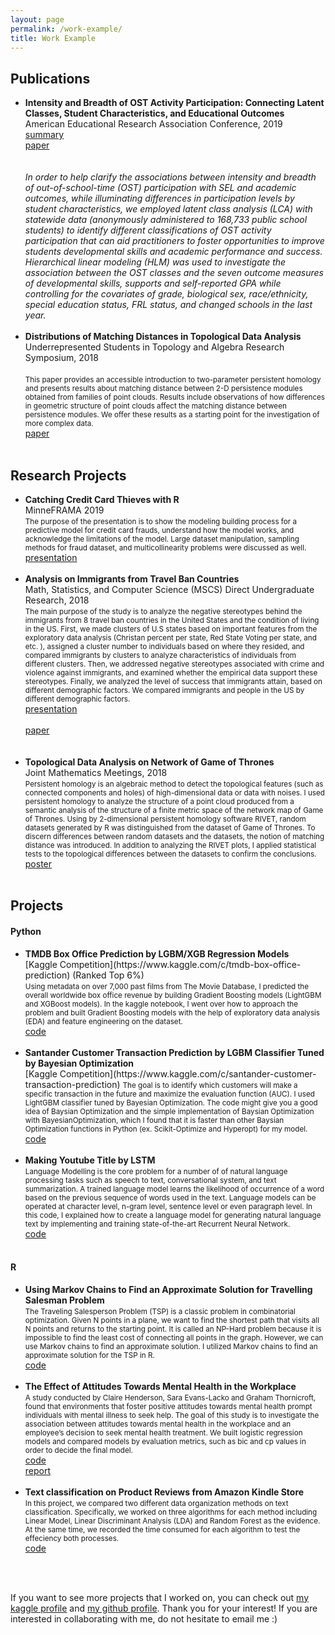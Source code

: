 ```yaml
---
layout: page
permalink: /work-example/
title: Work Example
---
```



<h2>Publications</h2>

<ul>
	<li>
		<b>Intensity and Breadth of OST Activity Participation: Connecting Latent Classes, Student Characteristics, and Educational Outcomes</b><br>
		American Educational Research Association Conference, 2019<br>
		<a href="https://drive.google.com/file/d/1KHZiLYr9RUIb8mLNMSTKBuakwk-LRYbK/view?usp=sharing"><div class="color-button">summary</div></a> <a href="https://drive.google.com/file/d/1jdzRhoTuqoWtFGOhjxIaHd1wMf0ZT-Bg/view"><div class="color-button">paper</div></a><br><br>
		<i>In order to help clarify the associations between intensity and breadth of out-of-school-time (OST) participation with SEL and academic outcomes, while illuminating differences in participation levels by student characteristics, we employed latent class analysis (LCA) with statewide data (anonymously administered to 168,733 public school students) to identify different classifications of OST activity participation that can aid practitioners to foster opportunities to improve students developmental skills and academic performance and success. Hierarchical linear modeling (HLM) was used to investigate the association between the OST classes and the seven outcome measures of developmental skills, supports and self-reported GPA while controlling for the covariates of grade, biological sex, race/ethnicity, special education status, FRL status, and changed schools in the last year. </i>
	</li><br>
	<li>
		<b>Distributions of Matching Distances in Topological Data Analysis</b><br>
	Underrepresented Students in Topology and Algebra Research Symposium, 2018<br><br>
		<small>This paper provides an accessible introduction to two-parameter persistent homology and presents results about matching distance between 2-D persistence modules obtained from families of point clouds. Results include observations of how differences in geometric structure of point clouds affect the matching distance between persistence modules. We offer these results as a starting point for the investigation of more complex data.</small><br>
	<a href="https://arxiv.org/abs/1812.11258"><div class="color-button">paper</div></a>
</li><br>
	
</ul>		


<h2>Research Projects</h2>

<ul>
	<li>
		<b>Catching Credit Card Thieves with R</b><br>
		 MinneFRAMA 2019<br>
		<small>The purpose of the presentation is to show the modeling building process for a predictive model for credit card frauds, understand how the model works, and acknowledge the limitations of the model. Large dataset manipulation, sampling methods for fraud dataset, and multicollinearity problems were discussed as well.</small><br>
		<a href="https://drive.google.com/file/d/1Jq3lt-XPHSYIKws6FHW42nJW8f4EQNu4/view?usp=sharing"><div class="color-button">presentation</div></a>
</li><br>
	<li>
		<b>Analysis on Immigrants from Travel Ban Countries</b><br>
		Math, Statistics, and Computer Science (MSCS) Direct Undergraduate Research, 2018<br>
		<small>The main purpose of the study is to analyze the negative stereotypes behind the immigrants from 8 travel ban countries in the United States and the condition of living in the US. First, we made clusters of U.S states based on important features from the exploratory data analysis (Christan percent per state, Red State Voting per state, and etc. ), assigned a cluster number to individuals based on where they resided, and compared immigrants by clusters to analyze characteristics of individuals from different clusters. Then, we addressed negative stereotypes associated with crime and violence against immigrants, and examined whether the empirical data support these stereotypes. Finally, we analyzed the level of success that immigrants attain, based on different demographic factors. We compared immigrants and people in the US by different demographic factors.</small><br>
		<a href="https://docs.google.com/presentation/d/1ZntSUh4f5K-AHEX_e7vFSkVma3VJttOjVLMDRbAXq5M/edit?usp=sharing"><div class="color-button">presentation</div></a><br>
		<a href="https://drive.google.com/file/d/1hiBqw5hFSHBWaoGMc4juT7UXm_W9DGx0/view?usp=sharingharing"><div class="color-button">paper</div></a><br>	
	</li><br>
	<li>
		<b>Topological Data Analysis on Network of Game of Thrones</b><br>
		Joint Mathematics Meetings, 2018<br>
		<small>Persistent homology is an algebraic method to detect the topological features (such as connected components and holes) of high-dimensional data or data with noises. I used persistent homology to analyze the structure of a point cloud produced from a semantic analysis of the structure of a finite metric space of the network map of Game of Thrones. Using by 2-dimensional persistent homology software RIVET, random datasets generated by R was distinguished from the dataset of Game of Thrones. To discern differences between random datasets and the datasets, the notion of matching distance was introduced. In addition to analyzing the RIVET plots, I applied statistical tests to the topological differences between the datasets to confirm the conclusions.</small><br>
		<a href="https://drive.google.com/file/d/1clj6gTlAm1Z17tWYzJO1BrhitJW5vLmS/view?usp=sharing"><div class="color-button">poster</div></a>
	</li><br>
</ul>


<h2>Projects</h2>

<h4>Python</h4>
<ul>
	<li>
		<b>TMDB Box Office Prediction by LGBM/XGB Regression Models</b><br>
		[Kaggle Competition](https://www.kaggle.com/c/tmdb-box-office-prediction) (Ranked Top 6%) <br>
		<small>Using metadata on over 7,000 past films from The Movie Database, I predicted the overall worldwide box office revenue by building Gradient Boosting models (LightGBM and XGBoost models). In the kaggle notebook, I went over how to approach the problem and built Gradient Boosting models with the help of exploratory data analysis (EDA) and feature engineering on the dataset. </small><br><a href="https://www.kaggle.com/somang1418/eda-lgb-xgb-modelings-with-a-cute-panda-meme"><div class="color-button">code</div></a>
	</li><br>
	<li>
		<b>Santander Customer Transaction Prediction by LGBM Classifier Tuned by Bayesian Optimization</b><br>
		[Kaggle Competition](https://www.kaggle.com/c/santander-customer-transaction-prediction)
		<small>The goal is to identify which customers will make a specific transaction in the future and maximize the evaluation function (AUC). I used LightGBM classifier tuned by Bayesian Optimization. The code might give you a good idea of Baysian Optimization and the simple implementation of Baysian Optimization with BayesianOptimization, which I found that it is faster than other Baysian Optimization functions in Python (ex. Scikit-Optimize and Hyperopt) for my model.</small><br>
		<a href="https://www.kaggle.com/somang1418/tuning-hyperparameters-under-10-minutes-lgbm"><div class="color-button">code</div></a>
	</li><br>
	<li>
		<b>Making Youtube Title by LSTM</b><br>
		<small>Language Modelling is the core problem for a number of of natural language processing tasks such as speech to text, conversational system, and text summarization. A trained language model learns the likelihood of occurrence of a word based on the previous sequence of words used in the text. Language models can be operated at character level, n-gram level, sentence level or even paragraph level. In this code, I explained how to create a language model for generating natural language text by implementing and training state-of-the-art Recurrent Neural Network. </small><br>
		<a href="https://www.kaggle.com/somang1418/youtube-video-title-generator-by-lstm-eda"><div class="color-button">code</div></a>
	</li><br>
</ul>	


<h4>R</h4>
<ul>
	<li>
		<b>Using Markov Chains to Find an Approximate Solution for Travelling Salesman Problem</b><br>
		<small>The Traveling Salesperson Problem (TSP) is a classic problem in combinatorial optimization. Given N points in a plane, we want to find the shortest path that visits all N points and returns to the starting point. It is called an NP-Hard problem because it is impossible to find the least cost of connecting all points in the graph. However, we can use Markov chains to find an approximate solution. I utilized Markov chains to find an approximate solution for the TSP in R.</small><br>
		<a href="https://github.com/somang1418/Travelling_Salesman_Problem"><div class="color-button">code</div></a>
	</li><br>
	<li>
		<b>The Effect of Attitudes Towards Mental Health in the Workplace</b><br>
		<small>A study conducted by Claire Henderson, Sara Evans-Lacko and Graham Thornicroft, found that environments that foster positive attitudes towards mental health prompt individuals with mental illness to seek help. The goal of this study is to investigate the association between attitudes towards mental health in the workplace and an employee’s decision to seek mental health treatment. We built logistic regression models and compared models by evaluation metrics, such as bic and cp values in order to decide the final model.</small><br>
		<a href="/rproject/Coding.html"><div class="color-button">code</div></a><a href="https://drive.google.com/file/d/1zBmm5hTOAroDYKKikHWuTarkIRcdKmmE/view?usp=sharing"><div class="color-button">report</div></a>
	</li><br>
	<li>
		<b>Text classification on Product Reviews from Amazon Kindle Store</b><br>
		<small>In this project, we compared two different data organization methods on text classification. Specifically, we worked on three algorithms for each method including Linear Model, Linear Discriminant Analysis (LDA) and Random Forest as the evidence. At the same time, we recorded the time consumed for each algorithm to test the effeciency both processes.</small><br>
		<a href="/rproject/Final.html"><div class="color-button">code</div></a>
	</li><br>
	
</ul>	

<br>


If you want to see more projects that I worked on, you can check out <a href="https://www.kaggle.com/somang1418">my kaggle profile</a> and <a href="https://github.com/somang1418">my github profile</a>. Thank you for your interest! If you are interested in collaborating with me, do not hesitate to email me :)   


	
